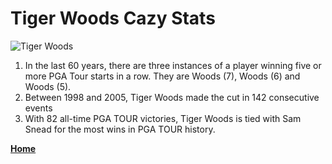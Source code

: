 # Tiger Woods Cazy Stats

![Tiger Woods](https://media.npr.org/assets/img/2022/04/05/gettyimages-1142672802_custom-061e6299285be67b0b691417e3f9ad4fa63712aa-s1100-c50.jpg)

1. In the last 60 years, there are three instances of a player winning five or more PGA Tour starts in a row. They are Woods (7), Woods (6) and Woods (5).
1. Between 1998 and 2005, Tiger Woods made the cut in 142 consecutive events
1. With 82 all-time PGA TOUR victories, Tiger Woods is tied with Sam Snead for the most wins in PGA TOUR history. 

[**Home**](https://github.com/jpd4fn/1600Markdown/blob/main/README.md)
